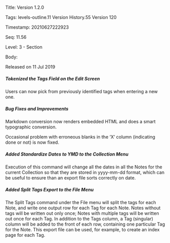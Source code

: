 Title:  Version 1.2.0

Tags:   levels-outline.11 Version History.55 Version 120

Timestamp: 20210627222923

Seq:    11.56

Level:  3 - Section

Body: 

Released on 11 Jul 2019
 
##### Tokenized the Tags Field on the Edit Screen

Users can now pick from previously identified tags when entering a new one. 

 
##### Bug Fixes and Improvements

Markdown conversion now renders embedded HTML and does a smart typographic conversion.

Occasional problem with erroneous blanks in the ‘X’ column (indicating done or not) is now fixed.
 
##### Added Standardize Dates to YMD to the Collection Menu

Execution of this command will change all the dates in all the Notes for the current Collection so that they are stored in yyyy-mm-dd format, which can be useful to ensure than an export file sorts correctly on date. 

 
##### Added Split Tags Export to the File Menu

The Split Tags command under the File menu will split the tags for each Note, and write one output row for each Tag for each Note. Notes without tags will be written out only once; Notes with multiple tags will be written out once for each Tag. In addition to the Tags column, a Tag (singular) column will be added to the front of each row, containing one particular Tag for the Note. This export file can be used, for example, to create an index page for each Tag.
